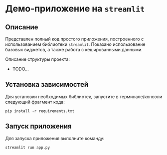 # Демо-приложение на `streamlit`

## Описание

Представлен полный код простого приложения, построенного с использованием библиотеки `streamlit`. Показано использование базовых виджетов, а также работа с кешированными данными.

Описание структуры проекта:
- TODO...

## Установка зависимостей

Для установки необходимых библиотек, запустите в терминале/консоли следующий фрагмент кода:

```shell
pip install -r requirements.txt
```

## Запуск приложения

Для запуска приложения выполните команду:

```shell
streamlit run app.py
```
